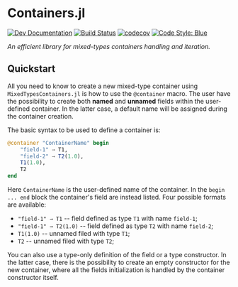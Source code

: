 # Containers.jl

[![Dev Documentation](https://img.shields.io/badge/docs-dev-blue.svg)](https://juliaspacemissiondesign.github.io/MixedTypesContainers.jl/dev/) 
[![Build Status](https://github.com/JuliaSpaceMissionDesign/MixedTypesContainers.jl/actions/workflows/ci.yml/badge.svg?branch=master)](https://github.com/JuliaSpaceMissionDesign/MixedTypesContainers.jl/actions/workflows/ci.yml)
[![codecov](https://codecov.io/gh/JuliaSpaceMissionDesign/MixedTypesContainers.jl/branch/master/graph/badge.svg?token=3SJCV229XX)](https://codecov.io/gh/JuliaSpaceMissionDesign/MixedTypesContainers.jl)
[![Code Style: Blue](https://img.shields.io/badge/code%20style-blue-4495d1.svg)](https://github.com/invenia/BlueStyle)

*An efficient library for mixed-types containers handling and iteration.*

## Quickstart

All you need to know to create a new mixed-type container using `MixedTypesContainers.jl` is how to use
the `@container` macro. The user have the possibility to create both **named** and **unnamed**
fields within the user-defined container. In the latter case, a default name will be assigned
during the container creation.

The basic syntax to be used to define a container is:

```julia
@container "ContainerName" begin
    "field-1" → T1,
    "field-2" → T2(1.0),
    T1(1.0),
    T2
end
```

Here `ContainerName` is the user-defined name of the container.
In the `begin ... end` block the container's field are instead listed.
Four possible formats are available:

- `"field-1" → T1` -- field defined as type `T1` with name `field-1`;
- `"field-1" → T2(1.0)` -- field defined as type `T2` with name `field-2`;
- `T1(1.0)` -- unnamed filed with type `T1`;
- `T2` -- unnamed filed with type `T2`;

You can also use a type-only definition of the field or a type constructor.
In the latter case, there is the possibility to create an empty constructor for the new
container, where all the fields initialization is handled by the container constructor itself.
